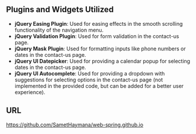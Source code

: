 


## Plugins and Widgets Utilized

- **jQuery Easing Plugin**: Used for easing effects in the smooth scrolling functionality of the navigation menu.
- **jQuery Validation Plugin**: Used for form validation in the contact-us page.
- **jQuery Mask Plugin**: Used for formatting inputs like phone numbers or dates in the contact-us page.
- **jQuery UI Datepicker**: Used for providing a calendar popup for selecting dates in the contact-us page.
- **jQuery UI Autocomplete**: Used for providing a dropdown with suggestions for selecting options in the contact-us page (not implemented in the provided code, but can be added for a better user experience).



## URL
https://github.com/SametHaymana/web-spring.github.io